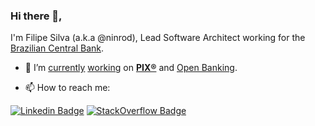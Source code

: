 ### Hi there 👋, 

I'm Filipe Silva (a.k.a @ninrod), Lead Software Architect working for the [Brazilian Central Bank](https://www.bcb.gov.br).

- 🔭 I’m [currently](https://www.bcb.gov.br/estabilidadefinanceira/pagamentosinstantaneos) [working](https://github.com/bacen/pix-perguntas-e-respostas) on __[PIX®](https://github.com/bacen/pix-api)__ and [Open Banking](https://www.bcb.gov.br/en/pressdetail/2284/nota). 

- 📫 How to reach me: 

[![Linkedin Badge](https://img.shields.io/badge/LinkedIn-Filipe%20Silva-blue)](https://www.linkedin.com/in/filipe-silva-ninrod/)
[![StackOverflow Badge](https://img.shields.io/badge/StackOverflow-Filipe%20Silva-orange)](https://stackexchange.com/users/6338747/ninrod/)

